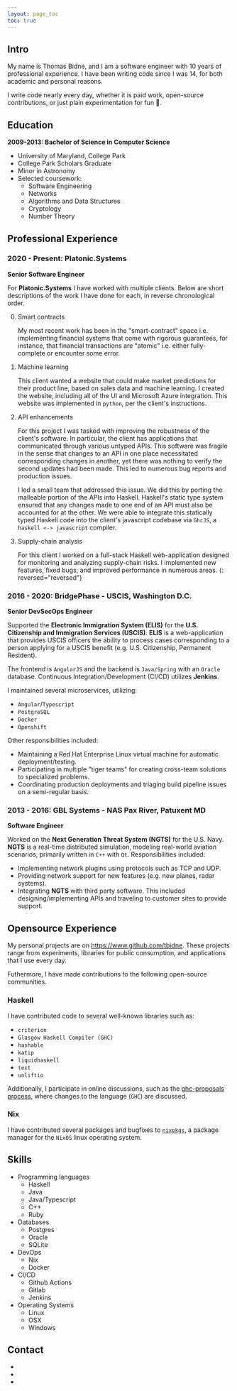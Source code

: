```yaml
---
layout: page_toc
toc: true
---
```


## Intro

My name is Thomas Bidne, and I am a software engineer with 10 years of professional experience. I have been writing code since I was 14, for both academic and personal reasons.

I write code nearly every day, whether it is paid work, open-source contributions, or just plain experimentation for fun 🙂.

## Education

**2009-2013: Bachelor of Science in Computer Science**

- University of Maryland, College Park
- College Park Scholars Graduate
- Minor in Astronomy
- Selected coursework:
  - Software Engineering
  - Networks
  - Algorithms and Data Structures
  - Cryptology
  - Number Theory

## Professional Experience

### 2020 - Present: Platonic.Systems

**Senior Software Engineer**

For **Platonic.Systems** I have worked with multiple clients. Below are short descriptions of the work I have done for each, in reverse chronological order.

0. Smart contracts

   My most recent work has been in the "smart-contract" space i.e. implementing financial systems that come with rigorous guarantees, for instance, that financial transactions are "atomic" i.e. either fully-complete or encounter some error.

1. Machine learning

   This client wanted a website that could make market predictions for their product line, based on sales data and machine learning. I created the website, including all of the UI and Microsoft Azure integration. This website was implemented in `python`, per the client's instructions.

2. API enhancements

   For this project I was tasked with improving the robustness of the client's software. In particular, the client has applications that communicated through various untyped APIs. This software was fragile in the sense that changes to an API in one place necessitated corresponding changes in another, yet there was nothing to verify the second updates had been made. This led to numerous bug reports and production issues.

   I led a small team that addressed this issue. We did this by porting the malleable portion of the APIs into Haskell. Haskell's static type system ensured that any changes made to one end of an API must also be accounted for at the other. We were able to integrate this statically typed Haskell code into the client's javascript codebase via `GhcJS`, a `haskell <-> javascript` compiler.

3. Supply-chain analysis

   For this client I worked on a full-stack Haskell web-application designed for monitoring and analyzing supply-chain risks. I implemented new features, fixed bugs, and improved performance in numerous areas.
   {: reversed="reversed"}

### 2016 - 2020: BridgePhase - USCIS, Washington D.C.

**Senior DevSecOps Engineer**

Supported the **Electronic Immigration System (ELIS)** for the **U.S. Citizenship and Immigration Services (USCIS)**. **ELIS** is a web-application that provides USCIS officers the ability to process cases corresponding to a person applying for a USCIS benefit (e.g. U.S. Citizenship, Permanent Resident).

The frontend is `AngularJS` and the backend is `Java/Spring` with an `Oracle` database. Continuous Integration/Development (CI/CD) utilizes **Jenkins**.

I maintained several microservices, utilizing:

- `Angular`/`Typescript`
- `PostgreSQL`
- `Docker`
- `Openshift`

Other responsibilities included:

- Maintaining a Red Hat Enterprise Linux virtual machine for automatic deployment/testing.
- Participating in multiple "tiger teams" for creating cross-team solutions to specialized problems.
- Coordinating production deployments and triaging build pipeline issues on a semi-regular basis.

### 2013 - 2016: GBL Systems - NAS Pax River, Patuxent MD

**Software Engineer**

Worked on the **Next Generation Threat System (NGTS)** for the U.S. Navy. **NGTS** is a real-time distributed simulation, modeling real-world aviation scenarios, primarily written in `C++` with `Qt`. Responsibilities included:

- Implementing network plugins using protocols such as TCP and UDP.
- Providing network support for new features (e.g. new planes, radar systems).
- Integrating **NGTS** with third party software. This included designing/implementing APIs and traveling to customer sites to provide support.

## Opensource Experience

My personal projects are on https://www.github.com/tbidne. These projects range from experiments, libraries for public consumption, and applications that I use every day.

Futhermore, I have made contributions to the following open-source communities.

### Haskell

I have contributed code to several well-known libraries such as:

- `criterion`
- `Glasgow Haskell Compiler (GHC)`
- `hashable`
- `katip`
- `liquidhaskell`
- `text`
- `unliftio`

Additionally, I participate in online discussions, such as the [ghc-proposals process](https://github.com/ghc-proposals/ghc-proposals), where changes to the language (`GHC`) are discussed.

### Nix

I have contributed several packages and bugfixes to [`nixpkgs`](https://github.com/NixOS/nixpkgs), a package manager for the `NixOS` linux operating system.

## Skills

- Programming languages
  - Haskell
  - Java
  - Java/Typescript
  - C++
  - Ruby
- Databases
  - Postgres
  - Oracle
  - SQLite
- DevOps
  - Nix
  - Docker
- CI/CD
  - Github Actions
  - Gitlab
  - Jenkins
- Operating Systems
  - Linux
  - OSX
  - Windows

## Contact

- <a href="javascript:location.href = 'mailto:' + ['tbidne','gmail.com'].join('@')" aria-label="email"> <i class="fas fa-envelope"></i></a>
- <a href="https://github.com/tbidne" aria-label="github" target="_blank" rel="noopener noreferrer"> <i class="fab fa-github"></i></a>
- <a href="https://www.linkedin.com/in/tbidne" aria-label="linkedin" target="_blank" rel="noopener noreferrer"> <i class="fab fa-linkedin"></i></a>
